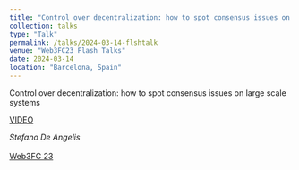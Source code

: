```yaml
---
title: "Control over decentralization: how to spot consensus issues on large scale systems"
collection: talks
type: "Talk"
permalink: /talks/2024-03-14-flshtalk
venue: "Web3FC23 Flash Talks"
date: 2024-03-14
location: "Barcelona, Spain"
---
```


Control over decentralization: how to spot consensus issues on large scale systems

[VIDEO](https://www.youtube.com/watch?v=Fz0hGqlYrf8)

*Stefano De Angelis*<br/><br/>
[Web3FC 23](https://web3fc.xyz)